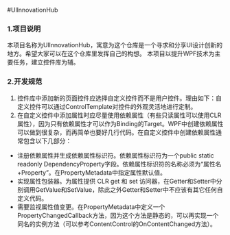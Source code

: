 #UllnnovationHub
### 1.项目说明
本项目名称为UllnnovationHub，寓意为这个仓库是一个寻求和分享UI设计创新的地方。希望大家可以在这个仓库里发挥自己的构想。
本项目以提升WPF技术为主要任务，建立控件库为辅。
### 2.开发规范
1. 控件库中添加新的页面控件应选择自定义控件而不是用户控件。理由如下：自定义控件可以通过ControlTemplate对控件的外观灵活地进行定制。
2. 在自定义控件中添加属性时应尽量使用依赖属性（有些只读属性可以使用CLR属性），因为只有依赖属性才可以作为Binding的Target。WPF中创建依赖属性可以做到很复杂，而再简单也要好几行代码。在自定义控件中创建依赖属性通常包含以下几部分：
>
* 注册依赖属性并生成依赖属性标识符。依赖属性标识符为一个public static readonly DependencyProperty字段。依赖属性标识符的名称必须为“属性名+Property”。在PropertyMetadata中指定属性默认值。
* 实现属性包装器。为属性提供 CLR get 和 set 访问器，在Getter和Setter中分别调用GetValue和SetValue，除此之外Getter和Setter中不应该有其它任何自定义代码。
* 需要监视属性值变更。在PropertyMetadata中定义一个PropertyChangedCallback方法，因为这个方法是静态的，可以再实现一个同名的实例方法（可以参考ContentControl的OnContentChanged方法）。

